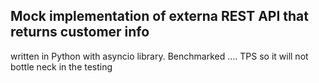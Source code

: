 ## Mock implementation of externa REST API that returns customer info

written in Python with asyncio library. Benchmarked .... TPS so it will not bottle neck in the testing

